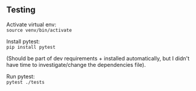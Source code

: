 ## Testing

Activate virtual env:  
`source venv/bin/activate`  

Install pytest:  
`pip install pytest`  

(Should be part of dev requirements + installed automatically, but I didn't have time to investigate/change the
dependencies file).  

Run pytest:  
`pytest ./tests`
